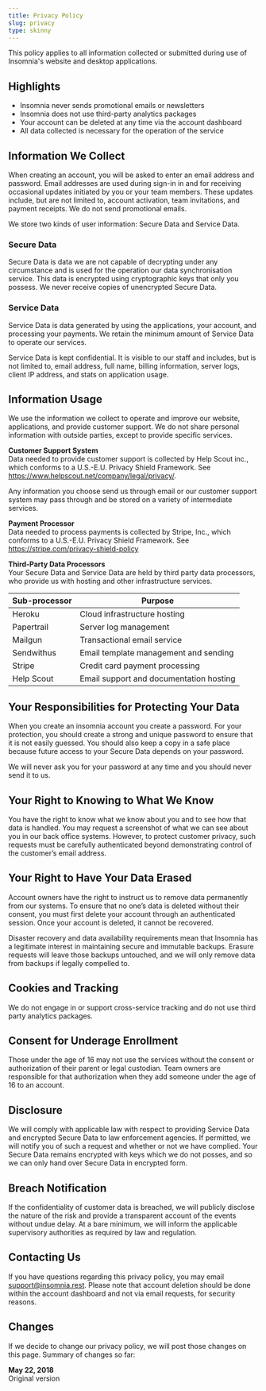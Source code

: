 ```yaml
---
title: Privacy Policy
slug: privacy
type: skinny
---
```


This policy applies to all information collected or submitted during use of Insomnia's website and desktop 
applications.

## Highlights

- Insomnia never sends promotional emails or newsletters
- Insomnia does not use third-party analytics packages
- Your account can be deleted at any time via the account dashboard
- All data collected is necessary for the operation of the service

## Information We Collect

When creating an account, you will be asked to enter an email address and password. Email addresses 
are used during sign-in in and for receiving occasional updates initiated by you or your team members.
These updates include, but are not limited to, account activation, team invitations, and payment receipts. We 
do not send promotional emails.

We store two kinds of user information: Secure Data and Service Data.

### Secure Data

Secure Data is data we are not capable of decrypting under any circumstance and is used for the operation
our data synchronisation service. This data is encrypted using cryptographic keys that only you possess. 
We never receive copies of unencrypted Secure Data.

### Service Data

Service Data is data generated by using the applications, your account, and processing your payments. We retain 
the minimum amount of Service Data to operate our services.

Service Data is kept confidential. It is visible to our staff and includes, but is not 
limited to, email address, full name, billing information, server logs, client IP address, and stats on application 
usage.

## Information Usage

We use the information we collect to operate and improve our website, applications, and provide customer support.
We do not share personal information with outside parties, except to provide specific services.

**Customer Support System**<br>
Data needed to provide customer support is collected by Help Scout inc., which conforms to a 
U.S.-E.U. Privacy Shield Framework. See https://www.helpscout.net/company/legal/privacy/. 

Any information you choose send us through email or our customer support system may pass through and be 
stored on a variety of intermediate services. 

**Payment Processor**<br>
Data needed to process payments is collected by Stripe, Inc., which conforms to a 
U.S.-E.U. Privacy Shield Framework. See https://stripe.com/privacy-shield-policy

**Third-Party Data Processors**<br>
Your Secure Data and Service Data are held by third party data processors, who provide us with hosting and other 
infrastructure services. 

| Sub-processor   | Purpose                                 |
| --------------- | --------------------------------------- |
| Heroku          | Cloud infrastructure hosting            |
| Papertrail      | Server log management                   |
| Mailgun         | Transactional email service             |
| Sendwithus      | Email template management and sending   |
| Stripe          | Credit card payment processing          |
| Help Scout      | Email support and documentation hosting |

## Your Responsibilities for Protecting Your Data

When you create an insomnia account you create a password. For your protection, you should create a strong and 
unique password to ensure that it is not easily guessed. You should also keep a copy in a safe place because
future access to your Secure Data depends on your password.

We will never ask you for your password at any time and you should never send it to us.

## Your Right to Knowing to What We Know

You have the right to know what we know about you and to see how that data is handled. You may request a screenshot 
of what we can see about you in our back office systems. However, to protect customer privacy, such requests must 
be carefully authenticated beyond demonstrating control of the customer’s email address.

## Your Right to Have Your Data Erased

Account owners have the right to instruct us to remove data permanently from our systems. To ensure that no 
one’s data is deleted without their consent, you must first delete your account through an authenticated session. 
Once your account is deleted, it cannot be recovered. 

Disaster recovery and data availability requirements mean that Insomnia has a legitimate interest in maintaining 
secure and immutable backups. Erasure requests will leave those backups untouched, and we will only remove data 
from backups if legally compelled to.

## Cookies and Tracking

We do not engage in or support cross-service tracking and do not use third party analytics packages.

## Consent for Underage Enrollment

Those under the age of 16 may not use the services without the consent or authorization of their parent or 
legal custodian. Team owners are responsible for that authorization when they add someone under the age of 
16 to an account.

## Disclosure

We will comply with applicable law with respect to providing Service Data and encrypted Secure Data to law 
enforcement agencies. If permitted, we will notify you of such a request and whether or not we have complied. 
Your Secure Data remains encrypted with keys which we do not posses, and so we can only hand over Secure Data 
in encrypted form.

## Breach Notification

If the confidentiality of customer data is breached, we will publicly disclose the nature of the risk and 
provide a transparent account of the events without undue delay. At a bare minimum, we will inform the 
applicable supervisory authorities as required by law and regulation.

## Contacting Us

If you have questions regarding this privacy policy, you may email 
[support@insomnia.rest](mailto:support@insomnia.rest). Please note that account deletion should be done within the 
account dashboard and not via email requests, for security reasons.

## Changes

If we decide to change our privacy policy, we will post those changes on this page. Summary of changes so far:

**May 22, 2018**<br>
Original version

